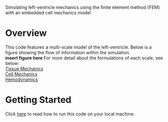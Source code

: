 Simulating left-ventricle mechanics using the finite element method (FEM) with an embedded cell mechanics model



# Overview  
This code features a multi-scale model of the left-ventricle. Below is a figure showing the flow of information within the simulation.  
**insert figure here**
For more detail about the formulations of each scale, see below:  
  [Tissue Mechanics](/pages/overview_of_models/tissue_mechanics.md)  
  [Cell Mechanics](/pages/overview_of_models/cell_mechanics.md)  
  [Hemodynamics](/pages/overview_of_models/hemodynamics.md)  

# Getting Started  
Click [here](/pages/getting_started.md) to read how to run this code on your local machine.
